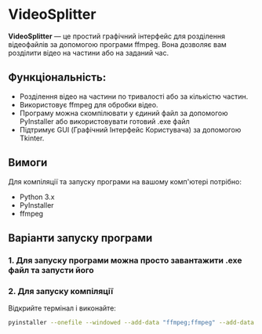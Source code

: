 # VideoSplitter

**VideoSplitter** — це простий графічний інтерфейс для розділення відеофайлів за допомогою програми ffmpeg. Вона дозволяє вам розділити відео на частини або на заданий час.

## Функціональність:

- Розділення відео на частини по тривалості або за кількістю частин.
- Використовує ffmpeg для обробки відео.
- Програму можна скомпілювати у єдиний файл за допомогою PyInstaller або використовувати готовий .exe файл
- Підтримує GUI (Графічний Інтерфейс Користувача) за допомогою Tkinter.
  
## Вимоги

Для компіляції та запуску програми на вашому комп'ютері потрібно:

- Python 3.x
- PyInstaller
- ffmpeg

## Варіанти запуску програми
### 1. Для запуску програми можна просто завантажити .exe файл та запусти його


### 2. Для запуску компіляції

Відкрийте термінал і виконайте:

```bash
pyinstaller --onefile --windowed --add-data "ffmpeg;ffmpeg" --add-data "icon.ico;." --icon="icon.ico" --name="VideoSplitter" video_splitter.py

